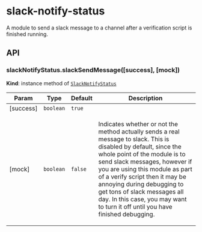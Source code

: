 # slack-notify-status

A module to send a slack message to a channel after a verification script is
finished running.

## API

<a name="SlackNotifyStatus+slackSendMessage"></a>

### slackNotifyStatus.slackSendMessage([success], [mock])
**Kind**: instance method of [<code>SlackNotifyStatus</code>](#SlackNotifyStatus)  
<table>
  <thead>
    <tr>
      <th>Param</th><th>Type</th><th>Default</th><th>Description</th>
    </tr>
  </thead>
  <tbody>
<tr>
    <td>[success]</td><td><code>boolean</code></td><td><code>true</code></td><td></td>
    </tr><tr>
    <td>[mock]</td><td><code>boolean</code></td><td><code>false</code></td><td><p>Indicates whether or not the method actually
sends a real message to slack. This is disabled by default, since the whole
point of the module is to send slack messages, however if you are using
this module as part of a verify script then it may be annoying during
debugging to get tons of slack messages all day. In this case, you may want
to turn it off until you have finished debugging.</p>
</td>
    </tr>  </tbody>
</table>

